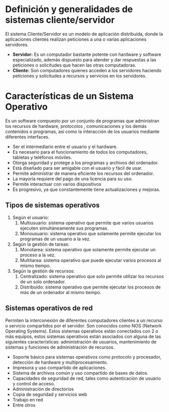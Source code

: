 # Definición y generalidades de sistemas cliente/servidor

El sistema Cliente/Servidor es un modelo de aplicación distribuida, donde la aplicaciones clientes realizan peticiones a una o varias aplicaciones servidores.

- **Servidor:** Es un computador bastante potente con hardware y software especializado, además dispuesto para atender y dar respuestas a las peticiones o solicitudes que hacen las otras computadoras. 
- **Cliente:** Son computadores quienes acceden a los servidores haciendo peticiones y solicitudes a recursos y servicios en los servidores.

# Características de un Sistema Operativo

Es un software compuesto por un conjunto de programas que administran los recursos de hardware, protocolos , comunicaciones y los demás contenidos o programas, así como la interacción de los usuarios mediante diferentes interfaces.
 
- Ser el intermediario entre el usuario y el hardware.
- Es necesario para el funcionamiento de todos los computadores, tabletas y teléfonos móviles.
- Otorga seguridad y protege a los programas y archivos del ordenador.
- Está diseñado para ser amigable con el usuario y fácil de usar.
- Permite administrar de manera eficiente los recursos del ordenador.
- La mayoría requiere del pago de una licencia para su uso.
- Permite interactuar con varios dispositivos
- Es progresivo, ya que constantemente tiene actualizaciones y mejoras.

## Tipos de sistemas operativos 

1. Según el usuario: 
	1. Multiusuario: sistema operativo que permite que varios usuarios ejecuten simultáneamente sus programas.
	2. Monousuario: sistema operativo que solamente permite ejecutar los programas de un usuario a la vez.
2. Según la gestión de tareas: 
	1. Monotarea: sistema operativo que solamente permite ejecutar un proceso a la vez.
	2. Multitarea: sistema operativo que puede ejecutar varios procesos al mismo tiempo.
3. Según la gestión de recursos: 
	1. Centralizado: sistema operativo que solo permite utilizar los recursos de un solo ordenador.
	2. Distribuido: sistema operativo que permite ejecutar los procesos de más de un ordenador al mismo tiempo.

## Sistemas operativos de red

Permiten la interconexión de diferentes computadores clientes a un recurso o servicio  compartidos por el servidor. Son conocidos como NOS (Network Operating Systems).
Estos sistemas operativos están conectados con 2 o más equipos, estos sistemas operativos están asociados con alguna de las siguientes características: administración de usuarios, mantenimiento de sistemas y funciones de administración de recursos.

-   Soporte básico para sistemas operativos como protocolo y procesador, detección de hardware y multiprocesamiento.
- Impresora y uso compartido de aplicaciones.
- Sistema de archivos común y uso compartido de bases de datos.
- Capacidades de seguridad de red, tales como autenticación de usuario y control de acceso.
- Administración de directorios
- Copia de seguridad y servicios web
- Trabajo en red
- Entre otros